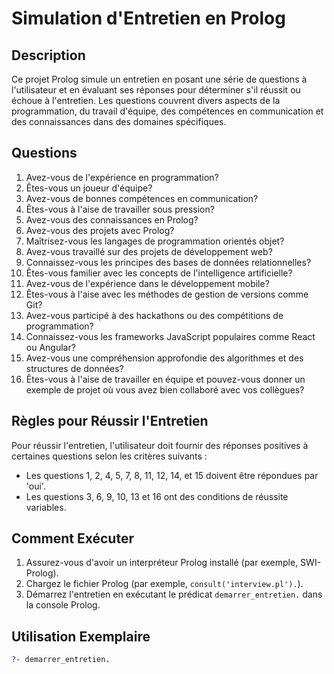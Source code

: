 # Simulation d'Entretien en Prolog

## Description

Ce projet Prolog simule un entretien en posant une série de questions à l'utilisateur et en évaluant ses réponses pour déterminer s'il réussit ou échoue à l'entretien. Les questions couvrent divers aspects de la programmation, du travail d'équipe, des compétences en communication et des connaissances dans des domaines spécifiques.

## Questions

1. Avez-vous de l'expérience en programmation?
2. Êtes-vous un joueur d'équipe?
3. Avez-vous de bonnes compétences en communication?
4. Êtes-vous à l'aise de travailler sous pression?
5. Avez-vous des connaissances en Prolog?
6. Avez-vous des projets avec Prolog?
7. Maîtrisez-vous les langages de programmation orientés objet?
8. Avez-vous travaillé sur des projets de développement web?
9. Connaissez-vous les principes des bases de données relationnelles?
10. Êtes-vous familier avec les concepts de l'intelligence artificielle?
11. Avez-vous de l'expérience dans le développement mobile?
12. Êtes-vous à l'aise avec les méthodes de gestion de versions comme Git?
13. Avez-vous participé à des hackathons ou des compétitions de programmation?
14. Connaissez-vous les frameworks JavaScript populaires comme React ou Angular?
15. Avez-vous une compréhension approfondie des algorithmes et des structures de données?
16. Êtes-vous à l'aise de travailler en équipe et pouvez-vous donner un exemple de projet où vous avez bien collaboré avec vos collègues?

## Règles pour Réussir l'Entretien

Pour réussir l'entretien, l'utilisateur doit fournir des réponses positives à certaines questions selon les critères suivants :

- Les questions 1, 2, 4, 5, 7, 8, 11, 12, 14, et 15 doivent être répondues par 'oui'.
- Les questions 3, 6, 9, 10, 13 et 16 ont des conditions de réussite variables.

## Comment Exécuter

1. Assurez-vous d'avoir un interpréteur Prolog installé (par exemple, SWI-Prolog).
2. Chargez le fichier Prolog (par exemple, `consult('interview.pl').`).
3. Démarrez l'entretien en exécutant le prédicat `demarrer_entretien.` dans la console Prolog.

## Utilisation Exemplaire

```prolog
?- demarrer_entretien.
